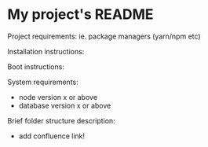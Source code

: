 # My project's README

Project requirements: ie. package managers (yarn/npm etc)

Installation instructions:

Boot instructions:

System requirements:
- node version x or above
- database version x or above

Brief folder structure description:
- add confluence link!


